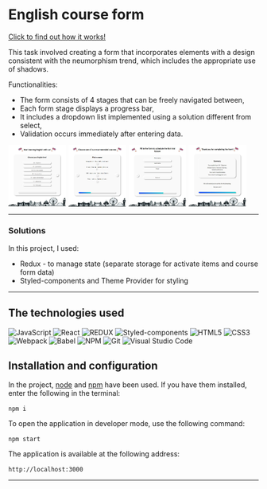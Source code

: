 # English course form

[Click to find out how it works!](https://eng-course-form.netlify.app/)

This task involved creating a form that incorporates elements with a design consistent with the neumorphism trend, which includes the appropriate use of shadows.

Functionalities:

- The form consists of 4 stages that can be freely navigated between,
- Each form stage displays a progress bar,
- It includes a dropdown list implemented using a solution different from select,
- Validation occurs immediately after entering data.

<div style="display: flex; width: 100%; gap: 5px">
    <img style="width: 23%; height: auto" src="./src/assets/Capture - page 01.JPG"/>
    <img style="width: 23%; height: auto" src="./src/assets/Capture - page 02.JPG"/>
    <img style="width: 23%; height: auto" src="./src/assets/Capture - page 03.JPG"/>
    <img style="width: 23%; height: auto" src="./src/assets/Capture - page 04.JPG"/>
</div>

---

### Solutions

In this project, I used:

- Redux - to manage state (separate storage for activate items and course form data)
- Styled-components and Theme Provider for styling

---

## The technologies used

![JavaScript](https://img.shields.io/badge/JavaScript-323330?style=for-the-badge&logo=javascript&logoColor=F7DF1E)
![React](https://img.shields.io/badge/React-20232A?style=for-the-badge&logo=react&logoColor=61DAFB)
![REDUX](https://img.shields.io/badge/Redux-%23764ABC?style=for-the-badge&logo=redux)
![Styled-components](https://img.shields.io/badge/styled_components-%23DB7093?style=for-the-badge&logo=styled-components&logoColor=white)
![HTML5](https://img.shields.io/badge/HTML5-E34F26?style=for-the-badge&logo=html5&logoColor=white)
![CSS3](https://img.shields.io/badge/CSS3-1572B6?style=for-the-badge&logo=css3&logoColor=white)
![Webpack](https://img.shields.io/badge/Webpack-8DD6F9?style=for-the-badge&logo=Webpack&logoColor=white)
![Babel](https://img.shields.io/badge/Babel-F9DC3E?style=for-the-badge&logo=babel&logoColor=white)
![NPM](https://img.shields.io/badge/NPM-CB3837?style=for-the-badge&logo=npm&logoColor=white)
![Git](https://img.shields.io/badge/GIT-ADB188?style=for-the-badge&logo=git&logoColor=white)
![Visual Studio Code](https://img.shields.io/badge/-Visual%20Studio%20Code-0A1A2F?style=for-the-badge&logo=visual-studio-code&logoColor=007ACC)

## Installation and configuration

In the project, [node](https://nodejs.org/en/) and [npm](https://www.npmjs.com/) have been used. If you have them installed, enter the following in the terminal:

````
npm i
````

To open the application in developer mode, use the following command:

````
npm start
````


The application is available at the following address: 

````
http://localhost:3000
`````

---